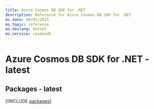 ```yaml
---
title: Azure Cosmos DB SDK for .NET
description: Reference for Azure Cosmos DB SDK for .NET
ms.date: 09/01/2025
ms.topic: reference
ms.devlang: dotnet
ms.service: cosmosdb
---
```

# Azure Cosmos DB SDK for .NET - latest
## Packages - latest
[!INCLUDE [packages](cosmos-db-index.md)]
